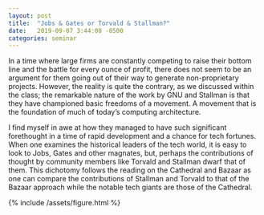 ```yaml
---
layout: post
title:  "Jobs & Gates or Torvald & Stallman?"
date:   2019-09-07 3:44:00 -0500
categories: seminar
---
```

In a time where large firms are constantly competing to raise their bottom line and the battle for every ounce of profit, there does not seem to be an argument for them going out of their way to generate non-proprietary projects. However, the reality is quite the contrary, as we discussed within the class; the remarkable nature of the work by GNU and Stallman is that they have championed basic freedoms of a movement. A movement that is the foundation of much of today’s computing architecture. 

I find myself in awe at how they managed to have such significant forethought in a time of rapid development and a chance for tech fortunes. When one examines the historical leaders of the tech world, it is easy to look to Jobs, Gates and other magnates, but, perhaps the contributions of thought by community members like Torvald and Stallman dwarf that of them. This dichotomy follows the reading on the Cathedral and Bazaar as one can compare the contributions of Stallman and Torvald to that of the Bazaar approach while the notable tech giants are those of the Cathedral.

{% include /assets/figure.html %}
